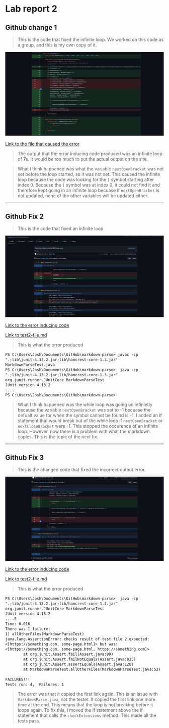 # Lab report 2

## Github change 1
> This is the code that fixed the infinite loop. We worked on this code as a group, and this is my own copy of it. 

![image](lab3fix1.png)

[Link to the file that caused the error](https://github.com/jahyng/markdown-parse/blob/553156aa89ae3b46112056140c577cb2d629b0d3/test2-file.md)

> The output that the error inducing code produced was an infinite loop of 7s. It would be too much to put the actual output on the site. 

> What I think happened was what the variable `nextOpenBracket` was not set before the loop started, so it was not set. This caused the infinite loop because the code was looking for the `[` symbol starting after index 0. Because the `[` symbol was at index 0, it could not find it and therefore kept going in an infinite loop becuase if `nextOpenBracket` is not updated, none of the other variables will be updated either. 


---

## Github Fix 2

> This is the code that fixed an infinite loop

![image](lab3fix2.png)

[Link to the error inducing code](https://github.com/jahyng/markdown-parse/blob/553da0fbbeaa9b9ed5ef8a212f18b7e655d3e3f5/MarkdownParseTest.java)

[Link to test2-file.md](https://github.com/jahyng/markdown-parse/blob/553156aa89ae3b46112056140c577cb2d629b0d3/test-file2.md)

> This is what the error produced

```
PS C:\Users\Josh\Documents\GitHub\markdown-parse> javac -cp ".;lib\junit-4.13.2.jar;lib\hamcrest-core-1.3.jar" MarkdownParseTest.java
PS C:\Users\Josh\Documents\GitHub\markdown-parse>  java -cp ".;lib/junit-4.13.2.jar;lib/hamcrest-core-1.3.jar" org.junit.runner.JUnitCore MarkdownParseTest
JUnit version 4.13.2
....
PS C:\Users\Josh\Documents\GitHub\markdown-parse>
```
> What I think happened was the while loop was going on infinietly because the variable `nextOpenBracket` was set to -1 becuase the defualt value for when the symbol cannot be found is -1. I added an if statement that would break out of the while loop if `nextOpenBracket` or `nextCloseBracket` were -1. This stopped the occurence of an infinite loop. However, now there is a problem with what the markdown copies. This is the topic of the next fix. 

---

## Github Fix 3

> This is the changed code that fixed the incorrect output error. 

![image](lab3fix3.png)

[Link to the error inducing code](https://github.com/jahyng/markdown-parse/blob/962d5eaff21ec883967f6612652a40a08d0fa21e/MarkdownParse.java)

[Link to test2-file.md](https://github.com/jahyng/markdown-parse/blob/553156aa89ae3b46112056140c577cb2d629b0d3/test-file2.md)

> This is what the error produced

```
PS C:\Users\Josh\Documents\GitHub\markdown-parse>  java -cp ".;lib/junit-4.13.2.jar;lib/hamcrest-core-1.3.jar" org.junit.runner.JUnitCore MarkdownParseTest
JUnit version 4.13.2
....E
Time: 0.016
There was 1 failure:
1) allOtherFiles(MarkdownParseTest)
java.lang.AssertionError: checks result of test file 2 expected:<[https://something.com, some-page.html]> but was:<[https://something.com, some-page.html, https://something.com]>
        at org.junit.Assert.fail(Assert.java:89)
        at org.junit.Assert.failNotEquals(Assert.java:835)
        at org.junit.Assert.assertEquals(Assert.java:120)
        at MarkdownParseTest.allOtherFiles(MarkdownParseTest.java:52)

FAILURES!!!
Tests run: 4,  Failures: 1
```
> The error was that it copied the first link again. This is an issue with `MarkdownParse.java`, not the tester. It copied the first link one more time at the end. This means that the loop is not breaking before it loops again. To fix this, I moved the if statement above the if statement that calls the `checkExtensions` method. This made all the tests pass.